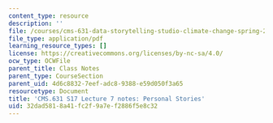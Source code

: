```yaml
---
content_type: resource
description: ''
file: /courses/cms-631-data-storytelling-studio-climate-change-spring-2017/32dad5818a41fc2f9a7ef2886f5e8c32_MITCMS_631s17_lec7_person_nt.pdf
file_type: application/pdf
learning_resource_types: []
license: https://creativecommons.org/licenses/by-nc-sa/4.0/
ocw_type: OCWFile
parent_title: Class Notes
parent_type: CourseSection
parent_uid: 4d6c8832-7eef-adc8-9388-e59d050f3a65
resourcetype: Document
title: 'CMS.631 S17 Lecture 7 notes: Personal Stories'
uid: 32dad581-8a41-fc2f-9a7e-f2886f5e8c32
---
```

